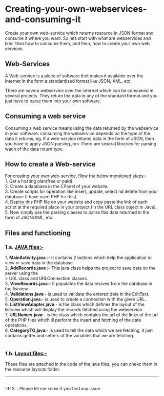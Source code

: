 # Creating-your-own-webservices-and-consuming-it
Create your own web-service which returns resource in JSON format and consume it where you want.
So lets start with what are webservices and later than how to consume them, and then, how to create your own web services.
<br>
<h2> Web-Services</h2>
A Web-service is a piece of software  thet makes it available over the Internet in the form a standardised format like JSON, XML, etc.<br>

There are severa webservice over the internet which can be consumed in several projects. They return the data in any of the standard format and you just have to parse them into your own software.<br>

<h2> Consuming a web service</h2>
Consuming a web service means using the data returned by the webservice in your software. consuming the webservice depends on the type of the  data it returns, eg. if a web-service returns data in the form of JSON, then you have to apply JSON parsing.,br>
There are several libraries for parsing wach of the data return type.
<h2> How to create a Web-service</h2>
For creating your own web-service, fllow the below mentioned steps:-<br>
1.  Get a hosting plan(free or paid).<br>
2.  Create a database in the CPanel of your website.<br>
3.  Create scripts for operation like insert, update, select nd delete from your database (I have used PHP for this).<br>
4.  Deploy this PHP file on your website and copy paste the link of each script at the required place in your project.(In the URL class object in Java).<br>
5.  Now simply use the parsing classes to parse this data returned in the form of JSON/XML, etc.<br>

<h2> Files and functioning</h2>
<h3>1.a.  <u><b>JAVA files:-</b></u><br></h3>
1. <b>MainActivity.java</b> :- It contains 2 buttons which help the application to view or save data in the database.<br>
2. <b>AddRecords.java</b> :- This java class helps the project to save data on the server using the 
  <br>
> URL class and URLConnection classes.
  <br>
3.  <b>ViewRecords.java</b>:-  It populates the data recived from the database in the listview.<br>
4.  <b>Validations.java</b>:- is used to validate the entered data in the EditText.<br>
5.  <b>Operation.java</b>:- is used to create a connection with the given URL. <br>
6.  <b>ListViewAdapter.java</b>:- is the class which defines the layout of the listview which will display the records fetched using the webservice.<br>
7.  <b>URLNames.java</b>:-   is the class which contains the url of the links of the url of the PHP files which ill perform the insert  and fetching of the data operations.<br>
8.  <b>CategoryTO.java</b>:- is used to tell the data which we are fetching, it just contains getter and setters of the variables that we are fetching.<br>
<br>

<h3>1.b. <u><b>Layout files:-</b></u><br></h3>

These files are attached in the code of the java files, you can chekc them in the resource layouts folder.<br>
<hr>
<br>
>P.S. : Please let me know if you find any issue .

